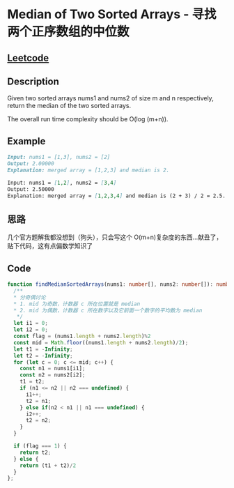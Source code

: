 # Median of Two Sorted Arrays - 寻找两个正序数组的中位数
## [Leetcode](https://leetcode-cn.com/problems/median-of-two-sorted-arrays/)

## Description
Given two sorted arrays nums1 and nums2 of size m and n respectively, return the median of the two sorted arrays.

The overall run time complexity should be O(log (m+n)).

## Example

```markdown
Input: nums1 = [1,3], nums2 = [2]
Output: 2.00000
Explanation: merged array = [1,2,3] and median is 2.

Input: nums1 = [1,2], nums2 = [3,4]
Output: 2.50000
Explanation: merged array = [1,2,3,4] and median is (2 + 3) / 2 = 2.5.
```

## 思路
几个官方题解我都没想到（狗头），只会写这个 O(m+n)复杂度的东西...献丑了，贴下代码，这有点偏数学知识了

## Code

```typescript
function findMedianSortedArrays(nums1: number[], nums2: number[]): number {
  /**
  * 分奇偶讨论
  * 1. mid 为奇数，计数器 c 所在位置就是 median
  * 2. mid 为偶数，计数器 c 所在数字以及它前面一个数字的平均数为 median
   */
  let i1 = 0;
  let i2 = 0;
  const flag = (nums1.length + nums2.length)%2
  const mid = Math.floor((nums1.length + nums2.length)/2);
  let t1 = -Infinity;
  let t2 = -Infinity;
  for (let c = 0; c <= mid; c++) {
    const n1 = nums1[i1];
    const n2 = nums2[i2];
    t1 = t2;
    if (n1 <= n2 || n2 === undefined) {
      i1++;
      t2 = n1;
    } else if(n2 < n1 || n1 === undefined) {
      i2++;
      t2 = n2;
    }
  }

  if (flag === 1) {
    return t2;
  } else {
    return (t1 + t2)/2
  }
};
```